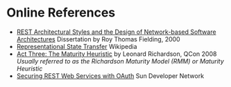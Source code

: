 # Online References #
  * [REST Architectural Styles and the Design of Network-based Software Architectures](http://www.ics.uci.edu/~fielding/pubs/dissertation/top.htm) Dissertation by Roy Thomas Fielding, 2000
  * [Representational State Transfer](http://en.wikipedia.org/wiki/Representational_State_Transfer) Wikipedia
  * [Act Three: The Maturity Heuristic](http://www.crummy.com/writing/speaking/2008-QCon/act3.html) by Leonard Richardson, QCon 2008 _Usually referred to as the Richardson Maturity Model (RMM) or Maturity Heuristic_
  * [Securing REST Web Services with OAuth](http://developers.sun.com/identity/reference/techart/restwebservices.html) Sun Developer Network